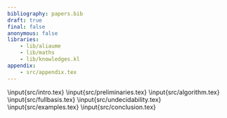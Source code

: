 ```yaml
---
bibliography: papers.bib
draft: true
final: false
anonymous: false
libraries:
    - lib/aliaume
    - lib/maths
    - lib/knowledges.kl
appendix:
    - src/appendix.tex
---
```


\input{src/intro.tex}
\input{src/preliminaries.tex}
\input{src/algorithm.tex}
\input{src/fullbasis.tex}
\input{src/undecidability.tex}
\input{src/examples.tex}
\input{src/conclusion.tex}
